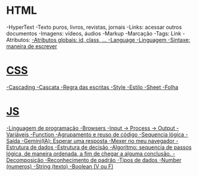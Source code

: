 # HTML

-HyperText
    -Texto puros, livros, revistas, jornais
    -Links: acessar outros documentos
    -Imagens: vídeos, áudios
-Markup
    -Marcação
    -Tags: <a> Link </a>
    -Atributos: <a href="https://rocketseat.com.br">
    -Atributos globais: id, class, ...
-Language
    -Linguagem
    -Sintaxe: maneira de escrever

# CSS

-Cascading
    -Cascata
    -Regra das escritas
-Style
    -Estilo
-Sheet
    -Folha

# JS

-Linguagem de programação
-Browsers
-Input -> Process -> Output
-Variáveis
-Function
    -Agrupamento e reuso de código
    -Sequencia lógica
    -Saída
-Gemini(IA): Esperar uma resposta
-Mexer no meu navegador
-Estrutura de dados
-Estrutura de decisão
-Algoritmo: sequencia de passos lógica, de maneira ordenada, a fim de chegar a alguma conclusão.
-Decomposição
-Reconhecimento de padrão
-Tipos de dados
    -Number (numeros)
    -String (texto)
    -Boolean (V ou F)